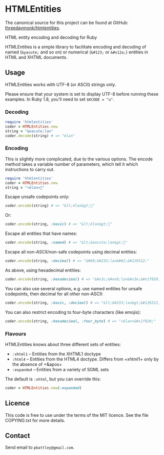 HTMLEntities
============

The canonical source for this project can be found at GitHub:
[threedaymonk/htmlentities](https://github.com/threedaymonk/htmlentities).

HTML entity encoding and decoding for Ruby

HTMLEntities is a simple library to facilitate encoding and decoding of named
(`&yacute;` and so on) or numerical (`&#123;` or `&#x12a;`) entities in HTML
and XHTML documents.

## Usage

HTMLEntities works with UTF-8 (or ASCII) strings only.

Please ensure that your system is set to display UTF-8 before running these
examples. In Ruby 1.8, you'll need to set `$KCODE = "u"`.

### Decoding

```ruby
require 'htmlentities'
coder = HTMLEntities.new
string = "&eacute;lan"
coder.decode(string) # => "élan"
```

### Encoding

This is slightly more complicated, due to the various options. The encode
method takes a variable number of parameters, which tell it which instructions
to carry out.

```ruby
require 'htmlentities'
coder = HTMLEntities.new
string = "<élan>🤠"
```

Escape unsafe codepoints only:

```ruby
coder.encode(string) # => "&lt;élan&gt;🤠"
```

Or:

```ruby
coder.encode(string, :basic) # => "&lt;élan&gt;🤠"
```

Escape all entities that have names:

```ruby
coder.encode(string, :named) # => "&lt;&eacute;lan&gt;🤠"
```

Escape all non-ASCII/non-safe codepoints using decimal entities:

```ruby
coder.encode(string, :decimal) # => "&#60;&#233;lan&#62;&#129312;"
```

As above, using hexadecimal entities:

```ruby
coder.encode(string, :hexadecimal) # => "&#x3c;&#xe9;lan&#x3e;&#x1f920;"
```

You can also use several options, e.g. use named entities for unsafe codepoints, then decimal for all other non-ASCII:

```ruby
coder.encode(string, :basic, :decimal) # => "&lt;&#233;lan&gt;&#129312;"
```

You can also restrict encoding to four-byte characters (like emojis):

```ruby
coder.encode(string, :hexadecimal, :four_byte) # => "<élan>&#x1f920;"
```

### Flavours

HTMLEntities knows about three different sets of entities:

* `:xhtml1` – Entities from the XHTML1 doctype
* `:html4` – Entities from the HTML4 doctype. Differs from +xhtml1+ only by the absence of +&apos+
* `:expanded` – Entities from a variety of SGML sets

The default is `:xhtml`, but you can override this:

```ruby
coder = HTMLEntities.new(:expanded)
```

## Licence

This code is free to use under the terms of the MIT licence. See the file
COPYING.txt for more details.

## Contact

Send email to `pbattley@gmail.com`.
